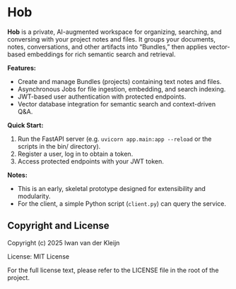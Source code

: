 # Hob

**Hob** is a private, AI-augmented workspace for organizing, searching, and conversing with your project notes and files. It groups your documents, notes, conversations, and other artifacts into “Bundles,” then applies vector-based embeddings for rich semantic search and retrieval.

**Features:**
- Create and manage Bundles (projects) containing text notes and files.
- Asynchronous Jobs for file ingestion, embedding, and search indexing.
- JWT-based user authentication with protected endpoints.
- Vector database integration for semantic search and context-driven Q&A.

**Quick Start:**
1. Run the FastAPI server (e.g. `uvicorn app.main:app --reload` or the scripts in the bin/ directory).
2. Register a user, log in to obtain a token.
3. Access protected endpoints with your JWT token.

**Notes:**
- This is an early, skeletal prototype designed for extensibility and modularity.
- For the client, a simple Python script (`client.py`) can query the service.

## Copyright and License

Copyright (c) 2025 Iwan van der Kleijn

License: MIT License

For the full license text, please refer to the LICENSE file in the root of the project.
